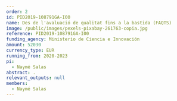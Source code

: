 ```yaml
---
order: 2
id: PID2019-108791GA-I00
name: Des de l'avaluació de qualitat fins a la bastida (FAQTS)
image: /public/images/pexels-pixabay-261763-copia.jpg
reference: PID2019-108791GA-I00
funding_agency: Ministerio de Ciencia e Innovación
amount: 52030
currency_type: EUR
running_from: 2020-2023
pi:
  - Naymé Salas
abstract: .
relevant_outputs: null
members:
  - Naymé Salas
---
```

